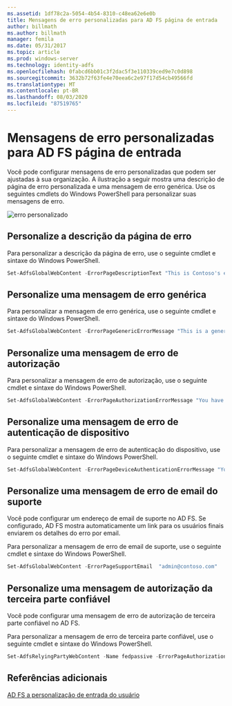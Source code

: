 ```yaml
---
ms.assetid: 1df78c2a-5054-4b54-8310-c48ea62e6e0b
title: Mensagens de erro personalizadas para AD FS página de entrada
author: billmath
ms.author: billmath
manager: femila
ms.date: 05/31/2017
ms.topic: article
ms.prod: windows-server
ms.technology: identity-adfs
ms.openlocfilehash: 0fabcd6bb01c3f2dac5f3e110339ced9e7c0d898
ms.sourcegitcommit: 3632b72f63fe4e70eea6c2e97f17d54cb49566fd
ms.translationtype: MT
ms.contentlocale: pt-BR
ms.lasthandoff: 08/03/2020
ms.locfileid: "87519765"
---
```

# <a name="custom-error-messages-for-ad-fs-sign-in-page"></a>Mensagens de erro personalizadas para AD FS página de entrada

Você pode configurar mensagens de erro personalizadas que podem ser ajustadas à sua organização. A ilustração a seguir mostra uma descrição de página de erro personalizada e uma mensagem de erro genérica. Use os seguintes cmdlets do Windows PowerShell para personalizar suas mensagens de erro.

![erro personalizado](media/AD-FS-user-sign-in-customization/ADFS_Blue_Custom3.png)

## <a name="customize-the-error-page-description"></a>Personalize a descrição da página de erro

Para personalizar a descrição da página de erro, use o seguinte cmdlet e sintaxe do Windows PowerShell.

```powershell
Set-AdfsGlobalWebContent -ErrorPageDescriptionText "This is Contoso's error page description"
```

## <a name="customize-a-generic-error-message"></a>Personalize uma mensagem de erro genérica
Para personalizar a mensagem de erro genérica, use o seguinte cmdlet e sintaxe do Windows PowerShell.

```powershell
Set-AdfsGlobalWebContent -ErrorPageGenericErrorMessage "This is a generic error message.  Contact Contoso IT for assistance."
```

## <a name="customize-an-authorization-error-message"></a>Personalize uma mensagem de erro de autorização
Para personalizar a mensagem de erro de autorização, use o seguinte cmdlet e sintaxe do Windows PowerShell.

```powershell
Set-AdfsGlobalWebContent -ErrorPageAuthorizationErrorMessage "You have received an Authorization error.  Contact Contoso IT for assistance."
```

## <a name="customize-a-device-authentication-error-message"></a>Personalize uma mensagem de erro de autenticação de dispositivo
Para personalizar a mensagem de erro de autenticação do dispositivo, use o seguinte cmdlet e sintaxe do Windows PowerShell.

```powershell
Set-AdfsGlobalWebContent -ErrorPageDeviceAuthenticationErrorMessage "Your device is not authorized.  Contact Contoso IT for assistance."
```

## <a name="customize-a-support-email-error-message"></a>Personalize uma mensagem de erro de email do suporte
Você pode configurar um endereço de email de suporte no AD FS. Se configurado, AD FS mostra automaticamente um link para os usuários finais enviarem os detalhes do erro por email.

Para personalizar a mensagem de erro de email de suporte, use o seguinte cmdlet e sintaxe do Windows PowerShell.

```powershell
Set-AdfsGlobalWebContent -ErrorPageSupportEmail  "admin@contoso.com"
```

## <a name="customize-a-relying-party-authorization-message"></a>Personalize uma mensagem de autorização da terceira parte confiável
Você pode configurar uma mensagem de erro de autorização de terceira parte confiável no AD FS.

Para personalizar a mensagem de erro de terceira parte confiável, use o seguinte cmdlet e sintaxe do Windows PowerShell.

```powershell
Set-AdfsRelyingPartyWebContent -Name fedpassive -ErrorPageAuthorizationErrorMessage "<p> You need to be a member of Security Auditors to access this site. Click <A href='http://accessrequest/'>here</A> for more information.</p>"
```

## <a name="additional-references"></a>Referências adicionais

[AD FS a personalização de entrada do usuário](AD-FS-user-sign-in-customization.md)
